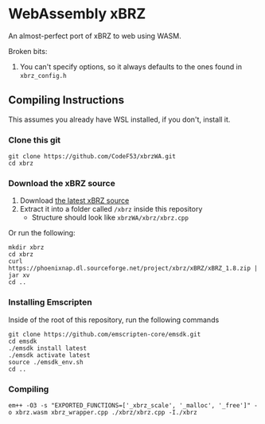 # WebAssembly xBRZ
An almost-perfect port of xBRZ to web using WASM.

Broken bits:
1. You can't specify options, so it always defaults to the ones found in `xbrz_config.h`

## Compiling Instructions
This assumes you already have WSL installed, if you don't, install it.

### Clone this git
```
git clone https://github.com/CodeF53/xbrzWA.git
cd xbrz
```

### Download the xBRZ source
1. Download [the latest xBRZ source](https://sourceforge.net/projects/xbrz/files/xBRZ/)
2. Extract it into a folder called `/xbrz` inside this repository
    - Structure should look like `xbrzWA/xbrz/xbrz.cpp`

Or run the following:
```
mkdir xbrz
cd xbrz
curl https://phoenixnap.dl.sourceforge.net/project/xbrz/xBRZ/xBRZ_1.8.zip | jar xv
cd ..
```

### Installing Emscripten
Inside of the root of this repository, run the following commands
```
git clone https://github.com/emscripten-core/emsdk.git
cd emsdk
./emsdk install latest
./emsdk activate latest
source ./emsdk_env.sh
cd ..
```

### Compiling
```
em++ -O3 -s "EXPORTED_FUNCTIONS=['_xbrz_scale', '_malloc', '_free']" -o xbrz.wasm xbrz_wrapper.cpp ./xbrz/xbrz.cpp -I./xbrz
```